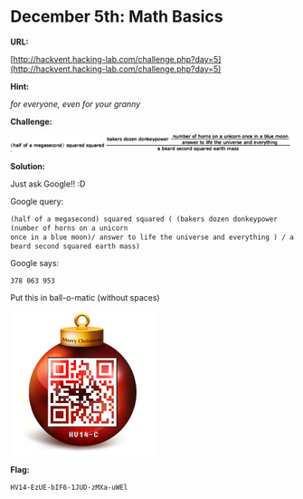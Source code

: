 # December 5th: **Math Basics**

**URL:** 

[http://hackvent.hacking-lab.com/challenge.php?day=5](http://hackvent.hacking-lab.com/challenge.php?day=5)

**Hint:**  

*for everyone, even for your granny*  


**Challenge:**  


![](images/math.png)


**Solution:**  
  
Just ask Google!! :D

Google query:

```
(half of a megasecond) squared squared ( (bakers dozen donkeypower (number of horns on a unicorn 
once in a blue moon)/ answer to life the universe and everything ) / a beard second squared earth mass)
```

Google says:

```
378 063 953
```

Put this in ball-o-matic (without spaces)  

![](images/u7Af9tHzFkbsERcNNTsi.png) 


**Flag:**  

```
HV14-EzUE-bIF6-1JUD-zMXa-uWEl
```
